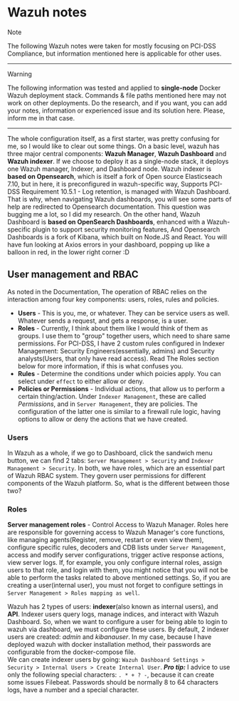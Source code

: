 # Wazuh notes

> [!NOTE]
> The following Wazuh notes were taken for mostly focusing on PCI-DSS Compliance, but information mentioned here is applicable for other uses.

---

> [!WARNING]
> The following information was tested and applied to **single-node** Docker Wazuh deployment stack. Commands & file paths mentioned here may not work on other deployments. Do the research, and if you want, you can add your notes, information or experienced issue and its solution here. Please, inform me in that case.

---

The whole configuration itself, as a first starter, was pretty confusing for me, so I would like to clear out some things. On a basic level, wazuh has three major central components: **Wazuh Manager**, **Wazuh Dashboard** and **Wazuh indexer**. If we choose to deploy it as a single-node stack, it deploys one Wazuh manager, Indexer, and Dashboard node. Wazuh indexer is **based on Opensearch**, which is itself a fork of Open source Elasticseach 7.10, but in here, it is preconfigured in wazuh-specific way, Supports PCI-DSS Requirement 10.5.1 - Log retention, is managed with Wazuh Dashboard. That is why, when navigating Wazuh dashboards, you will see some parts of help are redirected to Opensearch documentation. This question was bugging me a lot, so I did my research. On the other hand, Wazuh Dashboard is **based on OpenSearch Dashboards**, enhanced with a Wazuh-specific plugin to support security monitoring features, And Opensearch Dashboards is a fork of Kibana, which built on Node.JS and React. You will have fun looking at Axios errors in your dashboard, popping up like a balloon in red, in the lower right corner :D


## User management and RBAC

As noted in the Documentation, The operation of RBAC relies on the interaction among four key components: users, roles, rules and policies. 

* **Users** - This is you, me, or whatever. They can be service users as well. Whatever sends a request, and gets a response, is a user.
* **Roles** - Currently, I think about them like I would think of them as groups. I use them to "group" together users, which need to share same permissions. For PCI-DSS, I have 2 custom rules configured in Indexer Management: Security Engineers(essentially, admins) and Security analysts(Users, that only have read access). Read The Roles section below for more information, if this is what confuses you.
* **Rules** - Determine the conditions under which poicies apply. You can select under ```effect``` to either allow or deny.
* **Policies or Permissions** - Individual actions, that allow us to perform a certain thing/action. Under ```Indexer Management```, these are called *Permissions*, and in ```Server Management```, they are policies. The configuration of the latter one is similar to a firewall rule logic, having options to allow or deny the actions that we have created.


### Users

In Wazuh as a whole, if we go to Dashboard, click the sandwich menu button, we can find 2 tabs: ```Server Management > Security``` and ```Indexer Management > Security```. In both, we have roles, which are an essential part of Wazuh RBAC system. They govern user permissions for different components of the Wazuh platform. So, what is the different between those two?

### Roles
**Server management roles** - Control Access to Wazuh Manager. Roles here are responsible for governing access to Wazuh Manager's core functions, like managing agents(Register, remove, restart or even view them), configure specific rules, decoders and CDB lists under ```Server Management```, access and modify server configurations, trigger active response actions, view server logs. If, for example, you only configure internal roles, assign users to that role, and login with them, you might notice that you will not be able to perform the tasks related to above mentioned settings. So, if you are creating a user(internal user), you must not forget to configure settings in ```Server Management > Roles mapping as well```. 

Wazuh has 2 types of users: __indexer__(also known as internal users), and __API__. Indexer users query logs, manage indices, and interact with Wazuh Dashboard. So, when we want to configure a user for being able to login to wazuh via dashboard, we must configure these users.
By default, 2 indexer users are created: _admin_ and _kibanauser_. In my case, because I have deployed wazuh with docker installation method, their passwords are configurable from the docker-compose file.\
We can create indexer users by going: ```Wazuh Dashboard Settings > Security > Internal Users > Create Internal User```.
***Pro tip:*** I advice to use only the following special characters: ```. * + ? -```, because it can create some issues Filebeat. Passwords should be normally 8 to 64 characters logs, have a number and a special character.
